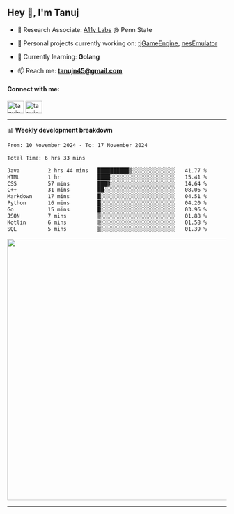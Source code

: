 <h2>Hey 👋, I'm Tanuj</h2>

- 🔬 Research Associate: [A11y Labs](https://a11y.ist.psu.edu/) @ Penn State 

- 🔭 Personal projects currently working on: [tjGameEngine](https://github.com/tanujn45/tjGameEngine), [nesEmulator](https://github.com/tanujn45/nesEmulator)

- 🌱 Currently learning: **Golang**

- 📫 Reach me: **tanujn45@gmail.com**

<h4 align="left">Connect with me:</h4>
<p align="left">
<a href="https://twitter.com/tanujn45" target="blank"><img align="center" src="https://raw.githubusercontent.com/rahuldkjain/github-profile-readme-generator/master/src/images/icons/Social/twitter.svg" alt="tanujn45" height="28" width="38" /></a>
<a href="https://linkedin.com/in/tanujn45" target="blank"><img align="center" src="https://raw.githubusercontent.com/rahuldkjain/github-profile-readme-generator/master/src/images/icons/Social/linked-in-alt.svg" alt="tanujn45" height="28" width="38" /></a>
</p>

-------

📊 **Weekly development breakdown**
<!--START_SECTION:waka-->

```txt
From: 10 November 2024 - To: 17 November 2024

Total Time: 6 hrs 33 mins

Java         2 hrs 44 mins   ██████████▒░░░░░░░░░░░░░░   41.77 %
HTML         1 hr            ████░░░░░░░░░░░░░░░░░░░░░   15.41 %
CSS          57 mins         ███▓░░░░░░░░░░░░░░░░░░░░░   14.64 %
C++          31 mins         ██░░░░░░░░░░░░░░░░░░░░░░░   08.06 %
Markdown     17 mins         █░░░░░░░░░░░░░░░░░░░░░░░░   04.51 %
Python       16 mins         █░░░░░░░░░░░░░░░░░░░░░░░░   04.20 %
Go           15 mins         █░░░░░░░░░░░░░░░░░░░░░░░░   03.96 %
JSON         7 mins          ▒░░░░░░░░░░░░░░░░░░░░░░░░   01.88 %
Kotlin       6 mins          ▒░░░░░░░░░░░░░░░░░░░░░░░░   01.58 %
SQL          5 mins          ▒░░░░░░░░░░░░░░░░░░░░░░░░   01.39 %
```

<!--END_SECTION:waka-->

<img src="https://wakatime.com/share/@018e9abd-1aa4-4aa6-9db7-5ca3b999e810/4650b67a-98aa-46b4-b598-3d8a2451f0df.svg" width="600"/>

-------
